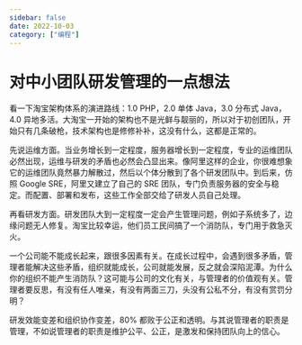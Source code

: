 ```yaml
---
sidebar: false
date: 2022-10-03
category: ["编程"] 
---
```


# 对中小团队研发管理的一点想法

看一下淘宝架构体系的演进路线：1.0 PHP，2.0 单体 Java，3.0 分布式 Java，4.0 异地多活。大淘宝一开始的架构也不是光鲜与靓丽的，所以对于初创团队，开始只有几条破枪，技术架构也是修修补补，这没有什么，这都是正常的。

<!-- more -->

先说运维方面。当业务增长到一定程度，服务器增长到一定程度，专业的运维团队必然出现，运维与研发的矛盾也必然会凸显出来。像阿里这样的企业，你很难想象它的运维团队竟然暴力解散过，然后以个体分散到了各个研发团队中。到后来，仿照 Google SRE，阿里又建立了自己的 SRE 团队，专门负责服务器的安全与稳定。而配置、部署和发布，这些工作全部交给了研发人员自己处理。

再看研发方面。研发团队大到一定程度一定会产生管理问题，例如子系统多了，边缘问题无人修复。淘宝比较幸运，他们员工民间搞了一个消防队，专门用于救急灭火。

一个公司能不能成长起来，跟很多因素有关。在成长过程中，会遇到很多矛盾，管理者能解决这些矛盾，组织就能成长，公司就能发展，反之就会深陷泥潭。为什么你的组织不能产生消防队？这可能与公司的文化有关，与管理者的价值观有关。管理者要反思，有没有任人唯亲，有没有两面三刀，头没有公私不分，有没有赏罚分明？

研发效能变差和组织协作变差，80% 都败于公正和透明。与其说管理者的职责是管理，不如说管理者的职责是维护公平、公正，是激发和保持团队向上的信心。